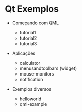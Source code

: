# Qt Exemplos

- Começando com QML
    - tutorial1
    - tutorial2
    - tutorial3

- Aplicações
    - calculator
    - menusandtoolbars (widget)
    - mouse-monitors
    - notification

- Exemplos diversos
    - helloworld
    - qml-example
